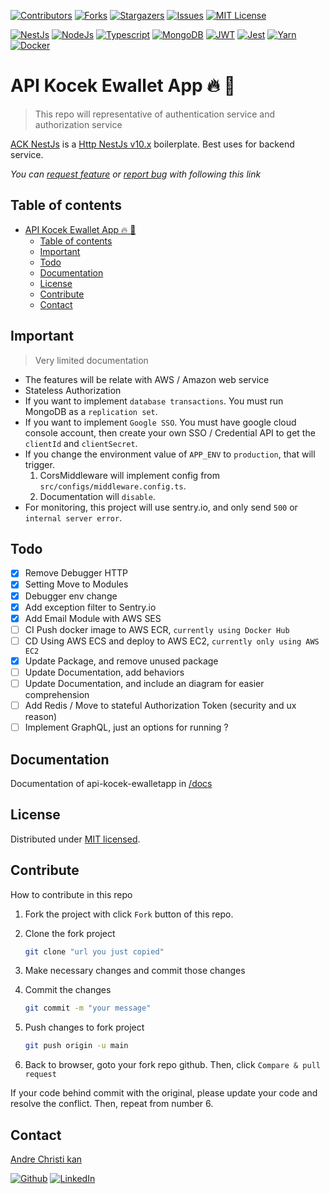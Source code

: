 [![Contributors][ack-contributors-shield]][ack-contributors]
[![Forks][ack-forks-shield]][ack-forks]
[![Stargazers][ack-stars-shield]][ack-stars]
[![Issues][ack-issues-shield]][ack-issues]
[![MIT License][ack-license-shield]][license]

[![NestJs][nestjs-shield]][ref-nestjs]
[![NodeJs][nodejs-shield]][ref-nodejs]
[![Typescript][typescript-shield]][ref-typescript]
[![MongoDB][mongodb-shield]][ref-mongodb]
[![JWT][jwt-shield]][ref-jwt]
[![Jest][jest-shield]][ref-jest]
[![Yarn][yarn-shield]][ref-yarn]
[![Docker][docker-shield]][ref-docker]

# API Kocek Ewallet App  🔥 🚀

> This repo will representative of authentication service and authorization service

[ACK NestJs][ack] is a [Http NestJs v10.x][ref-nestjs] boilerplate. Best uses for backend service.

*You can [request feature][ack-issues] or [report bug][ack-issues] with following this link*

## Table of contents

- [API Kocek Ewallet App  🔥 🚀](#api-kocek-ewalletapp---)
  - [Table of contents](#table-of-contents)
  - [Important](#important)
  - [Todo](#todo)
  - [Documentation](#documentation)
  - [License](#license)
  - [Contribute](#contribute)
  - [Contact](#contact)

## Important

> Very limited documentation

* The features will be relate with AWS / Amazon web service
* Stateless Authorization
* If you want to implement `database transactions`. You must run MongoDB as a `replication set`.
* If you want to implement `Google SSO`. You must have google cloud console account, then create your own SSO / Credential API to get the  `clientId` and `clientSecret`.
* If you change the environment value of `APP_ENV` to `production`, that will trigger.
    1. CorsMiddleware will implement config from `src/configs/middleware.config.ts`.
    2. Documentation will `disable`.
* For monitoring, this project will use sentry.io, and only send `500` or `internal server error`.

## Todo

* [x] Remove Debugger HTTP
* [x] Setting Move to Modules
* [x] Debugger env change
* [x] Add exception filter to Sentry.io
* [x] Add Email Module with AWS SES
* [ ] CI Push docker image to AWS ECR, `currently using Docker Hub`
* [ ] CD Using AWS ECS and deploy to AWS EC2, `currently only using AWS EC2`
* [x] Update Package, and remove unused package
* [ ] Update Documentation, add behaviors
* [ ] Update Documentation, and include an diagram for easier comprehension
* [ ] Add Redis / Move to stateful Authorization Token (security and ux reason)
* [ ] Implement GraphQL, just an options for running ?

## Documentation

Documentation of api-kocek-ewalletapp in [/docs][documentation]

## License

Distributed under [MIT licensed][license].

## Contribute

How to contribute in this repo

1. Fork the project with click `Fork` button of this repo.
2. Clone the fork project

    ```bash
    git clone "url you just copied"
    ```

3. Make necessary changes and commit those changes
4. Commit the changes

    ```bash
    git commit -m "your message"
    ```

5. Push changes to fork project

    ```bash
    git push origin -u main
    ```

6. Back to browser, goto your fork repo github. Then, click `Compare & pull request`

If your code behind commit with the original, please update your code and resolve the conflict. Then, repeat from number 6.

## Contact

[Andre Christi kan][author-email]

[![Github][github-shield]][author-github]
[![LinkedIn][linkedin-shield]][author-linkedin]

<!-- BADGE LINKS -->
[ack-contributors-shield]: https://img.shields.io/github/contributors/antowirantoIO/api-kocek-ewalletapp?style=for-the-badge
[ack-forks-shield]: https://img.shields.io/github/forks/antowirantoIO/api-kocek-ewalletapp?style=for-the-badge
[ack-stars-shield]: https://img.shields.io/github/stars/antowirantoIO/api-kocek-ewalletapp?style=for-the-badge
[ack-issues-shield]: https://img.shields.io/github/issues/antowirantoIO/api-kocek-ewalletapp?style=for-the-badge
[ack-license-shield]: https://img.shields.io/github/license/antowirantoIO/api-kocek-ewalletapp?style=for-the-badge

[nestjs-shield]: https://img.shields.io/badge/nestjs-%23E0234E.svg?style=for-the-badge&logo=nestjs&logoColor=white
[nodejs-shield]: https://img.shields.io/badge/Node.js-339933?style=for-the-badge&logo=nodedotjs&logoColor=white
[typescript-shield]: https://img.shields.io/badge/TypeScript-007ACC?style=for-the-badge&logo=typescript&logoColor=white
[mongodb-shield]: https://img.shields.io/badge/MongoDB-white?style=for-the-badge&logo=mongodb&logoColor=4EA94B
[jwt-shield]: https://img.shields.io/badge/JWT-000000?style=for-the-badge&logo=JSON%20web%20tokens&logoColor=white
[jest-shield]: https://img.shields.io/badge/-jest-%23C21325?style=for-the-badge&logo=jest&logoColor=white
[yarn-shield]: https://img.shields.io/badge/yarn-%232C8EBB.svg?style=for-the-badge&logo=yarn&logoColor=white
[docker-shield]: https://img.shields.io/badge/docker-%230db7ed.svg?style=for-the-badge&logo=docker&logoColor=white

[github-shield]: https://img.shields.io/badge/GitHub-100000?style=for-the-badge&logo=github&logoColor=white
[linkedin-shield]: https://img.shields.io/badge/LinkedIn-0077B5?style=for-the-badge&logo=linkedin&logoColor=white

<!-- CONTACTS -->
[author-linkedin]: https://linkedin.com/in/antowirantoIO
[author-email]: mailto:antowiranto@devlab.id
[author-github]: https://github.com/antowirantoIO

<!-- Repo LINKS -->
[ack-issues]: https://github.com/antowirantoIO/api-kocek-ewalletapp/issues
[ack-stars]: https://github.com/antowirantoIO/api-kocek-ewalletapp/stargazers
[ack-forks]: https://github.com/antowirantoIO/api-kocek-ewalletapp/network/members
[ack-contributors]: https://github.com/antowirantoIO/api-kocek-ewalletapp/graphs/contributors

<!-- Other Repo Links -->
[ack]: https://github.com/antowirantoIO/api-kocek-ewalletapp
[ack-typeorm]: https://github.com/antowirantoIO/nestjs-boilerplate-typeorm
[ack-kafka]: https://github.com/antowirantoIO/api-kocek-ewalletapp-kafka

<!-- license -->
[license]: LICENSE.md

<!-- documentation -->
[documentation]: docs/README.md

<!-- Reference -->
[ref-nestjs]: http://nestjs.com
[ref-mongoose]: https://mongoosejs.com
[ref-mongodb]: https://docs.mongodb.com/
[ref-nodejs]: https://nodejs.org/
[ref-typescript]: https://www.typescriptlang.org/
[ref-docker]: https://docs.docker.com
[ref-dockercompose]: https://docs.docker.com/compose/
[ref-yarn]: https://yarnpkg.com
[ref-12factor]: https://12factor.net
[ref-nestjscommand]: https://gitlab.com/aa900031/nestjs-command
[ref-jwt]: https://jwt.io
[ref-jest]: https://jestjs.io/docs/getting-started
[ref-git]: https://git-scm.com

